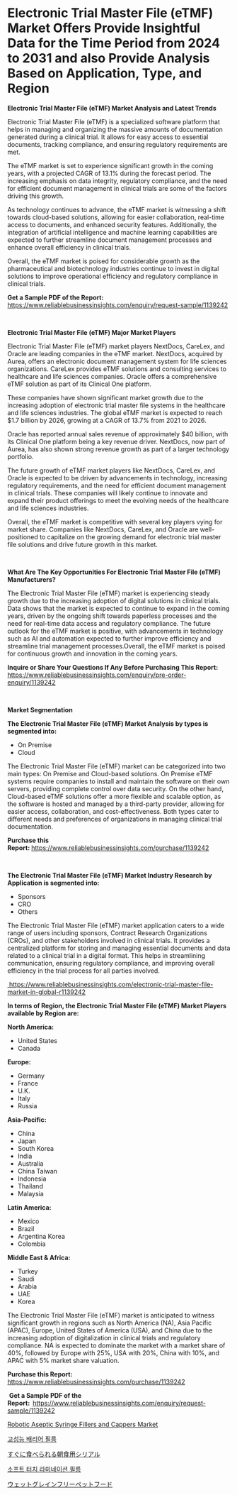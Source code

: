 <p><h1>Electronic Trial Master File (eTMF) Market Offers Provide Insightful Data for the Time Period from 2024 to 2031 and also Provide Analysis Based on Application, Type, and Region</h1></p><p><strong>Electronic Trial Master File (eTMF) Market Analysis and Latest Trends</strong></p>
<p><p>Electronic Trial Master File (eTMF) is a specialized software platform that helps in managing and organizing the massive amounts of documentation generated during a clinical trial. It allows for easy access to essential documents, tracking compliance, and ensuring regulatory requirements are met. </p><p>The eTMF market is set to experience significant growth in the coming years, with a projected CAGR of 13.1% during the forecast period. The increasing emphasis on data integrity, regulatory compliance, and the need for efficient document management in clinical trials are some of the factors driving this growth. </p><p>As technology continues to advance, the eTMF market is witnessing a shift towards cloud-based solutions, allowing for easier collaboration, real-time access to documents, and enhanced security features. Additionally, the integration of artificial intelligence and machine learning capabilities are expected to further streamline document management processes and enhance overall efficiency in clinical trials.</p><p>Overall, the eTMF market is poised for considerable growth as the pharmaceutical and biotechnology industries continue to invest in digital solutions to improve operational efficiency and regulatory compliance in clinical trials.</p></p>
<p><strong>Get a Sample PDF of the Report:&nbsp;</strong> <a href="https://www.reliablebusinessinsights.com/enquiry/request-sample/1139242">https://www.reliablebusinessinsights.com/enquiry/request-sample/1139242</a></p>
<p>&nbsp;</p>
<p><strong>Electronic Trial Master File (eTMF) Major Market Players</strong></p>
<p><p>Electronic Trial Master File (eTMF) market players NextDocs, CareLex, and Oracle are leading companies in the eTMF market. NextDocs, acquired by Aurea, offers an electronic document management system for life sciences organizations. CareLex provides eTMF solutions and consulting services to healthcare and life sciences companies. Oracle offers a comprehensive eTMF solution as part of its Clinical One platform.</p><p>These companies have shown significant market growth due to the increasing adoption of electronic trial master file systems in the healthcare and life sciences industries. The global eTMF market is expected to reach $1.7 billion by 2026, growing at a CAGR of 13.7% from 2021 to 2026.</p><p>Oracle has reported annual sales revenue of approximately $40 billion, with its Clinical One platform being a key revenue driver. NextDocs, now part of Aurea, has also shown strong revenue growth as part of a larger technology portfolio.</p><p>The future growth of eTMF market players like NextDocs, CareLex, and Oracle is expected to be driven by advancements in technology, increasing regulatory requirements, and the need for efficient document management in clinical trials. These companies will likely continue to innovate and expand their product offerings to meet the evolving needs of the healthcare and life sciences industries.</p><p>Overall, the eTMF market is competitive with several key players vying for market share. Companies like NextDocs, CareLex, and Oracle are well-positioned to capitalize on the growing demand for electronic trial master file solutions and drive future growth in this market.</p></p>
<p>&nbsp;</p>
<p><strong>What Are The Key Opportunities For Electronic Trial Master File (eTMF) Manufacturers?</strong></p>
<p><p>The Electronic Trial Master File (eTMF) market is experiencing steady growth due to the increasing adoption of digital solutions in clinical trials. Data shows that the market is expected to continue to expand in the coming years, driven by the ongoing shift towards paperless processes and the need for real-time data access and regulatory compliance. The future outlook for the eTMF market is positive, with advancements in technology such as AI and automation expected to further improve efficiency and streamline trial management processes.Overall, the eTMF market is poised for continuous growth and innovation in the coming years.</p></p>
<p><strong>Inquire or Share Your Questions If Any Before Purchasing This Report:</strong> <a href="https://www.reliablebusinessinsights.com/enquiry/pre-order-enquiry/1139242">https://www.reliablebusinessinsights.com/enquiry/pre-order-enquiry/1139242</a></p>
<p>&nbsp;</p>
<p><strong>Market Segmentation</strong></p>
<p><strong>The Electronic Trial Master File (eTMF) Market Analysis by types is segmented into:</strong></p>
<p><ul><li>On Premise</li><li>Cloud</li></ul></p>
<p><p>The Electronic Trial Master File (eTMF) market can be categorized into two main types: On Premise and Cloud-based solutions. On Premise eTMF systems require companies to install and maintain the software on their own servers, providing complete control over data security. On the other hand, Cloud-based eTMF solutions offer a more flexible and scalable option, as the software is hosted and managed by a third-party provider, allowing for easier access, collaboration, and cost-effectiveness. Both types cater to different needs and preferences of organizations in managing clinical trial documentation.</p></p>
<p><strong>Purchase this Report:&nbsp;</strong><a href="https://www.reliablebusinessinsights.com/purchase/1139242">https://www.reliablebusinessinsights.com/purchase/1139242</a></p>
<p>&nbsp;</p>
<p><strong>The Electronic Trial Master File (eTMF) Market Industry Research by Application is segmented into:</strong></p>
<p><ul><li>Sponsors</li><li>CRO</li><li>Others</li></ul></p>
<p><p>The Electronic Trial Master File (eTMF) market application caters to a wide range of users including sponsors, Contract Research Organizations (CROs), and other stakeholders involved in clinical trials. It provides a centralized platform for storing and managing essential documents and data related to a clinical trial in a digital format. This helps in streamlining communication, ensuring regulatory compliance, and improving overall efficiency in the trial process for all parties involved.</p></p>
<p><a href="https://www.reliablebusinessinsights.com/electronic-trial-master-file-market-in-global-r1139242">&nbsp;https://www.reliablebusinessinsights.com/electronic-trial-master-file-market-in-global-r1139242</a></p>
<p><strong>In terms of Region, the Electronic Trial Master File (eTMF) Market Players available by Region are:</strong></p>
<p>
    <p> <strong> North America: </strong>
        <ul>
            <li>United States</li>
            <li>Canada</li>
        </ul>
        </p> 
    <p> <strong> Europe: </strong>
        <ul>
            <li>Germany</li>
            <li>France</li>
            <li>U.K.</li>
            <li>Italy</li>
            <li>Russia</li>
        </ul>
        </p> 
    <p> <strong> Asia-Pacific: </strong>
        <ul>
            <li>China</li>
            <li>Japan</li>
            <li>South Korea</li>
            <li>India</li>
            <li>Australia</li>
            <li>China Taiwan</li>
            <li>Indonesia</li>
            <li>Thailand</li>
            <li>Malaysia</li>
        </ul>
        </p> 
    <p> <strong> Latin America: </strong>
        <ul>
            <li>Mexico</li>
            <li>Brazil</li>
            <li>Argentina Korea</li>
            <li>Colombia</li>
        </ul>
        </p> 
    <p> <strong> Middle East & Africa: </strong>
        <ul>
            <li>Turkey</li>
            <li>Saudi</li>
            <li>Arabia</li>
            <li>UAE</li>
            <li>Korea</li>
        </ul>
    </p>
    </p>
<p><p>The Electronic Trial Master File (eTMF) market is anticipated to witness significant growth in regions such as North America (NA), Asia Pacific (APAC), Europe, United States of America (USA), and China due to the increasing adoption of digitalization in clinical trials and regulatory compliance. NA is expected to dominate the market with a market share of 40%, followed by Europe with 25%, USA with 20%, China with 10%, and APAC with 5% market share valuation.</p></p>
<p><strong>Purchase this Report: </strong><a href="https://www.reliablebusinessinsights.com/purchase/1139242">https://www.reliablebusinessinsights.com/purchase/1139242</a></p>
<p>&nbsp;<strong>Get a Sample PDF of the Report:&nbsp;&nbsp;</strong><a href="https://www.reliablebusinessinsights.com/enquiry/request-sample/1139242">https://www.reliablebusinessinsights.com/enquiry/request-sample/1139242</a></p>
<p><strong></strong></p>
<p><p><a href="https://github.com/JuliaFadel1922/Market-Research-Report-List-1/blob/main/robotic-aseptic-syringe-fillers-and-cappers-market.md">Robotic Aseptic Syringe Fillers and Cappers Market</a></p><p><a href="https://github.com/kvbohdfy111/Market-Research-Report-List-1/blob/main/5765356101960.md">고성능 배리어 필름</a></p><p><a href="https://github.com/DemarcusKuhlman/Market-Research-Report-List-1/blob/main/9004515107669.md">すぐに食べられる朝食用シリアル</a></p><p><a href="https://github.com/EthaWolf/Market-Research-Report-List-1/blob/main/2530986101959.md">소프트 터치 라미네이션 필름</a></p><p><a href="https://github.com/DudleyFerry/Market-Research-Report-List-1/blob/main/6489417107670.md">ウェットグレインフリーペットフード</a></p></p>